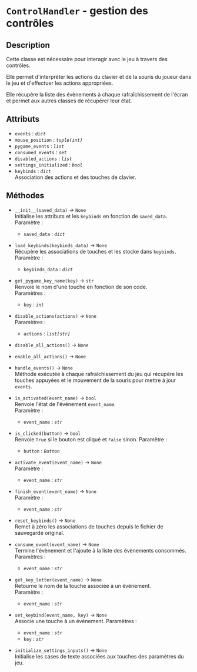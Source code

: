 # `ControlHandler` - gestion des contrôles
## Description
Cette classe est nécessaire pour interagir avec le jeu à travers des contrôles.

Elle permet d'interpréter les actions du clavier et de la souris du joueur dans le jeu et d'effectuer les actions appropriées.

Elle récupère la liste des évènements à chaque rafraîchissement de l'écran et permet aux autres classes de récupérer leur état.

## Attributs
- `events` : *`dict`*
- `mouse_position` : *`tuple(int)`*
- `pygame_events` : *`list`*
- `consumed_events` : *`set`*
- `disabled_actions` : *`list`*
- `settings_initialized` : *`bool`*
- `keybinds` : *`dict`* \
  Association des actions et des touches de clavier.

## Méthodes
- `__init__(saved_data)` &rarr; `None` \
  Initialise les attributs et les `keybinds` en fonction de `saved_data`. \
  Paramètre :
  * `saved_data` : *`dict`*

- `load_keybinds(keybinds_data)` &rarr; `None` \
  Récupère les associations de touches et les stocke dans `keybinds`. \
  Paramètre :
  * `keybinds_data` : *`dict`*

- `get_pygame_key_name(key)` &rarr; `str` \
  Renvoie le nom d'une touche en fonction de son code. \
  Paramètres :
  * `key` : *`int`*

- `disable_actions(actions)` &rarr; `None` \
  Paramètres :
  * `actions` : *`list[str]`*

- `disable_all_actions()` &rarr; `None`
- `enable_all_actions()` &rarr; `None`

- `handle_events()` &rarr; `None` \
  Méthode exécutée à chaque rafraîchissement du jeu qui récupère les touches appuyées et le mouvement de la souris pour 
  mettre à jour `events`.

- `is_activated(event_name)` &rarr; `bool` \
  Renvoie l'état de l'évènement `event_name`. \
  Paramètre :
  * `event_name` : *`str`*

- `is_clicked(button)` &rarr; `bool` \
  Renvoie `True` si le bouton est cliqué et `False` sinon.
  Paramètre :
  * `button` : *`Button`*

- `activate_event(event_name)` &rarr; `None` \
  Paramètre :
  * `event_name` : *`str`*

- `finish_event(event_name)` &rarr; `None` \
  Paramètre :
  * `event_name` : *`str`*

- `reset_keybinds()` &rarr; `None` \
  Remet à zéro les associations de touches depuis le fichier de sauvegarde original.

- `consume_event(event_name)` &rarr; `None` \
  Termine l'évènement et l'ajoute à la liste des évènements consommés. \
  Paramètres :
  * `event_name` : *`str`*

- `get_key_letter(event_name)` &rarr; `None` \
  Retourne le nom de la touche associée à un événement. \
  Paramètre :
  * `event_name` : *`str`*

- `set_keybind(event_name, key)` &rarr; `None` \
  Associe une touche à un évènement.
  Paramètres :
  * `event_name` : *`str`*
  * `key` : *`str`*

- `initialize_settings_inputs()` &rarr; `None` \
  Initialise les cases de texte associées aux touches des paramètres du jeu.

